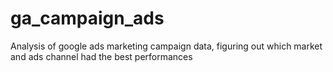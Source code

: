 # ga_campaign_ads
Analysis of google ads marketing campaign data, figuring out which market and ads channel had the best performances
